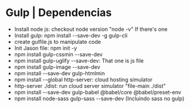 # Gulp | Dependencias
- Install node js: checkout node version "node -v" If there's one
- Install gulp: npm install --save-dev -g gulp-cli
- create gulfile.js to manipulate code
- Init Jason file: npm init -y
- npm install gulp-cssmin --save-dev
- npm install gulp-uglify --save-dev: That one is js file
- npm install gulp-image --save-dev
- npm install --save-dev gulp-htmlmin
- npm install --global http-server: cloud hosting simulator
- http-server ./dist: run cloud server simulator "file-main ./dist"
- npm install --save-dev gulp-babel @babel/core @babel/preset-env
- npm install node-sass gulp-sass --save-dev (Incluindo sass no gulp)